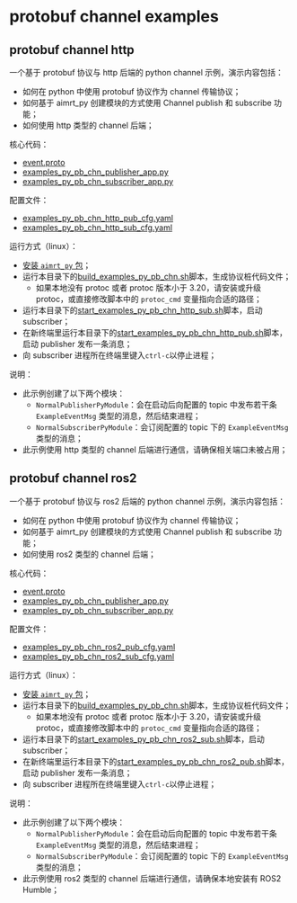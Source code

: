 # protobuf channel examples


## protobuf channel http


一个基于 protobuf 协议与 http 后端的 python channel 示例，演示内容包括：
- 如何在 python 中使用 protobuf 协议作为 channel 传输协议；
- 如何基于 aimrt_py 创建模块的方式使用 Channel publish 和 subscribe 功能；
- 如何使用 http 类型的 channel 后端；


核心代码：
- [event.proto](../../../protocols/example/event.proto)
- [examples_py_pb_chn_publisher_app.py](./examples_py_pb_chn_publisher_app.py)
- [examples_py_pb_chn_subscriber_app.py](./examples_py_pb_chn_subscriber_app.py)


配置文件：
- [examples_py_pb_chn_http_pub_cfg.yaml](./cfg/examples_py_pb_chn_http_pub_cfg.yaml)
- [examples_py_pb_chn_http_sub_cfg.yaml](./cfg/examples_py_pb_chn_http_sub_cfg.yaml)



运行方式（linux）：
- [安装 `aimrt_py` 包](../../../../document/sphinx-cn/tutorials/quick_start/installation_py.md)；
- 运行本目录下的[build_examples_py_pb_chn.sh](./build_examples_py_pb_chn.sh)脚本，生成协议桩代码文件；
  - 如果本地没有 protoc 或者 protoc 版本小于 3.20，请安装或升级 protoc，或直接修改脚本中的 `protoc_cmd` 变量指向合适的路径；
- 运行本目录下的[start_examples_py_pb_chn_http_sub.sh](./start_examples_py_pb_chn_http_sub.sh)脚本，启动 subscriber；
- 在新终端里运行本目录下的[start_examples_py_pb_chn_http_pub.sh](./start_examples_py_pb_chn_http_pub.sh)脚本，启动 publisher 发布一条消息；
- 向 subscriber 进程所在终端里键入`ctrl-c`以停止进程；


说明：
- 此示例创建了以下两个模块：
  - `NormalPublisherPyModule`：会在启动后向配置的 topic 中发布若干条 `ExampleEventMsg` 类型的消息，然后结束进程；
  - `NormalSubscriberPyModule`：会订阅配置的 topic 下的 `ExampleEventMsg` 类型的消息；
- 此示例使用 http 类型的 channel 后端进行通信，请确保相关端口未被占用；



## protobuf channel ros2

一个基于 protobuf 协议与 ros2 后端的 python channel 示例，演示内容包括：
- 如何在 python 中使用 protobuf 协议作为 channel 传输协议；
- 如何基于 aimrt_py 创建模块的方式使用 Channel publish 和 subscribe 功能；
- 如何使用 ros2 类型的 channel 后端；


核心代码：
- [event.proto](../../../protocols/example/event.proto)
- [examples_py_pb_chn_publisher_app.py](./examples_py_pb_chn_publisher_app.py)
- [examples_py_pb_chn_subscriber_app.py](./examples_py_pb_chn_subscriber_app.py)


配置文件：
- [examples_py_pb_chn_ros2_pub_cfg.yaml](./cfg/examples_py_pb_chn_ros2_pub_cfg.yaml)
- [examples_py_pb_chn_ros2_sub_cfg.yaml](./cfg/examples_py_pb_chn_ros2_sub_cfg.yaml)



运行方式（linux）：
- [安装 `aimrt_py` 包](../../../../document/sphinx-cn/tutorials/quick_start/installation_py.md)；
- 运行本目录下的[build_examples_py_pb_chn.sh](./build_examples_py_pb_chn.sh)脚本，生成协议桩代码文件；
  - 如果本地没有 protoc 或者 protoc 版本小于 3.20，请安装或升级 protoc，或直接修改脚本中的 `protoc_cmd` 变量指向合适的路径；
- 运行本目录下的[start_examples_py_pb_chn_ros2_sub.sh](./start_examples_py_pb_chn_ros2_sub.sh)脚本，启动 subscriber；
- 在新终端里运行本目录下的[start_examples_py_pb_chn_ros2_pub.sh](./start_examples_py_pb_chn_ros2_pub.sh)脚本，启动 publisher 发布一条消息；
- 向 subscriber 进程所在终端里键入`ctrl-c`以停止进程；


说明：
- 此示例创建了以下两个模块：
  - `NormalPublisherPyModule`：会在启动后向配置的 topic 中发布若干条 `ExampleEventMsg` 类型的消息，然后结束进程；
  - `NormalSubscriberPyModule`：会订阅配置的 topic 下的 `ExampleEventMsg` 类型的消息；
- 此示例使用 ros2 类型的 channel 后端进行通信，请确保本地安装有 ROS2 Humble；


